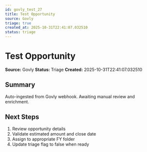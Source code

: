 ```yaml
---
id: govly_test_27
title: Test Opportunity
source: Govly
triage: true
created_at: 2025-10-31T22:41:07.032510
status: triage
---
```


# Test Opportunity

**Source:** Govly
**Status:** Triage
**Created:** 2025-10-31T22:41:07.032510

## Summary

Auto-ingested from Govly webhook. Awaiting manual review and enrichment.

## Next Steps

1. Review opportunity details
2. Validate estimated amount and close date
3. Assign to appropriate FY folder
4. Update triage flag to false when ready

